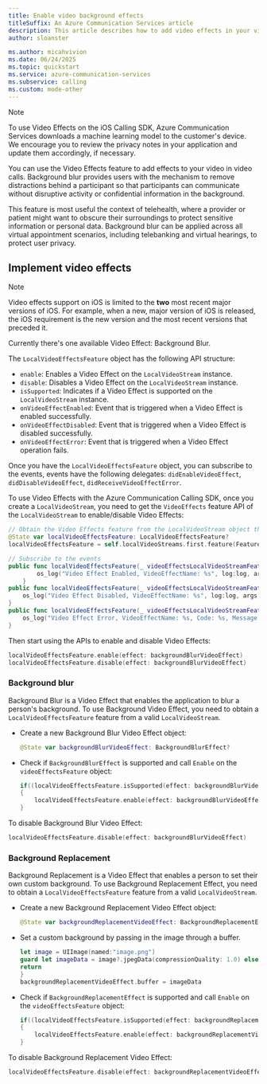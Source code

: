 ```yaml
---
title: Enable video background effects
titleSuffix: An Azure Communication Services article
description: This article describes how to add video effects in your video calls using Azure Communication Services.
author: sloanster

ms.author: micahvivion
ms.date: 06/24/2025
ms.topic: quickstart
ms.service: azure-communication-services
ms.subservice: calling
ms.custom: mode-other
---
```


> [!Note]
> To use Video Effects on the iOS Calling SDK, Azure Communication Services downloads a machine learning model to the customer's device. We encourage you to review the privacy notes in your application and update them accordingly, if necessary.

You can use the Video Effects feature to add effects to your video in video calls. Background blur provides users with the mechanism to remove distractions behind a participant so that participants can communicate without disruptive activity or confidential information in the background.

This feature is most useful the context of telehealth, where a provider or patient might want to obscure their surroundings to protect sensitive information or personal data. Background blur can be applied across all virtual appointment scenarios, including telebanking and virtual hearings, to protect user privacy.

## Implement video effects

> [!Note]
> Video effects support on iOS is limited to the **two** most recent major versions of iOS. For example, when a new, major version of iOS is released, the iOS requirement is the new version and the most recent versions that preceded it.

Currently there's one available Video Effect: Background Blur.

The `LocalVideoEffectsFeature` object has the following API structure:

- `enable`: Enables a Video Effect on the `LocalVideoStream` instance.
- `disable`: Disables a Video Effect on the `LocalVideoStream` instance.
- `isSupported`: Indicates if a Video Effect is supported on the `LocalVideoStream` instance. 
- `onVideoEffectEnabled`: Event that is triggered when a Video Effect is enabled successfully.
- `onVideoEffectDisabled`: Event that is triggered when a Video Effect is disabled successfully.
- `onVideoEffectError`: Event that is triggered when a Video Effect operation fails.

Once you have the `LocalVideoEffectsFeature` object, you can subscribe to the events, events have the following delegates: `didEnableVideoEffect`, `didDisableVideoEffect`, `didReceiveVideoEffectError`. 

To use Video Effects with the Azure Communication Calling SDK, once you create a `LocalVideoStream`, you need to get the `VideoEffects` feature API of the `LocalVideoStream` to enable/disable Video Effects:

```swift
// Obtain the Video Effects feature from the LocalVideoStream object that is sending the video.
@State var localVideoEffectsFeature: LocalVideoEffectsFeature?
localVideoEffectsFeature = self.localVideoStreams.first.feature(Features.localVideoEffects)
```

```swift
// Subscribe to the events
public func localVideoEffectsFeature(_ videoEffectsLocalVideoStreamFeature: LocalVideoEffectsFeature, didEnableVideoEffect args: VideoEffectEnabledEventArgs) {
        os_log("Video Effect Enabled, VideoEffectName: %s", log:log, args.videoEffectName)
    }
public func localVideoEffectsFeature(_ videoEffectsLocalVideoStreamFeature: LocalVideoEffectsFeature, didDisableVideoEffect args: VideoEffectDisabledEventArgs) {
    os_log("Video Effect Disabled, VideoEffectName: %s", log:log, args.videoEffectName)
}
public func localVideoEffectsFeature(_ videoEffectsLocalVideoStreamFeature: LocalVideoEffectsFeature, didReceiveVideoEffectError args: VideoEffectErrorEventArgs) {
    os_log("Video Effect Error, VideoEffectName: %s, Code: %s, Message: %s", log:log, args.videoEffectName, args.code, args.message)
}
```

Then start using the APIs to enable and disable Video Effects:

```swift
localVideoEffectsFeature.enable(effect: backgroundBlurVideoEffect)
localVideoEffectsFeature.disable(effect: backgroundBlurVideoEffect)
```

### Background blur

Background Blur is a Video Effect that enables the application to blur a person's background. To use Background Video Effect, you need to obtain a `LocalVideoEffectsFeature` feature from a valid `LocalVideoStream`.

- Create a new Background Blur Video Effect object:

  ```swift
  @State var backgroundBlurVideoEffect: BackgroundBlurEffect?
  ```

- Check if `BackgroundBlurEffect` is supported and call `Enable` on the `videoEffectsFeature` object:

  ```swift
  if((localVideoEffectsFeature.isSupported(effect: backgroundBlurVideoEffect)) != nil)
  {
      localVideoEffectsFeature.enable(effect: backgroundBlurVideoEffect)
  }
  ```

To disable Background Blur Video Effect:

```swift
localVideoEffectsFeature.disable(effect: backgroundBlurVideoEffect)
```

### Background Replacement

Background Replacement is a Video Effect that enables a person to set their own custom background. To use Background Replacement Effect, you need to obtain a `LocalVideoEffectsFeature` feature from a valid `LocalVideoStream`.

- Create a new Background Replacement Video Effect object:

  ```swift
  @State var backgroundReplacementVideoEffect: BackgroundReplacementEffect?
  ```

- Set a custom background by passing in the image through a buffer.

  ```swift
  let image = UIImage(named:"image.png")
  guard let imageData = image?.jpegData(compressionQuality: 1.0) else {
  return
  }
  backgroundReplacementVideoEffect.buffer = imageData
  ```

- Check if `BackgroundReplacementEffect` is supported and call `Enable` on the `videoEffectsFeature` object:

  ```swift
  if((localVideoEffectsFeature.isSupported(effect: backgroundReplacementVideoEffect)) != nil)
  {
      localVideoEffectsFeature.enable(effect: backgroundReplacementVideoEffect)
  }
  ```

To disable Background Replacement Video Effect:

```swift
localVideoEffectsFeature.disable(effect: backgroundReplacementVideoEffect)
```
